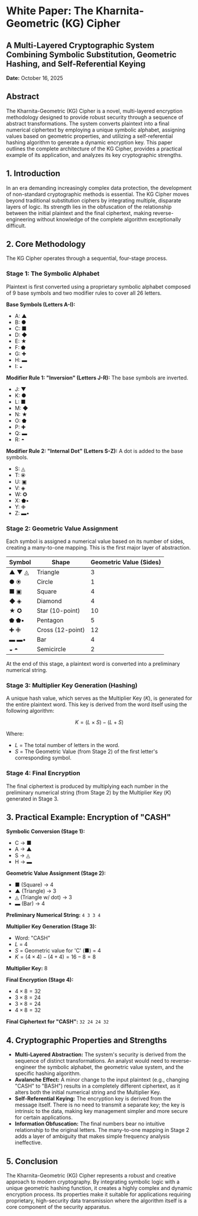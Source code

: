 # White Paper: The Kharnita-Geometric (KG) Cipher

## A Multi-Layered Cryptographic System Combining Symbolic Substitution, Geometric Hashing, and Self-Referential Keying

**Date:** October 16, 2025

## Abstract
The Kharnita-Geometric (KG) Cipher is a novel, multi-layered encryption methodology designed to provide robust security through a sequence of abstract transformations. The system converts plaintext into a final numerical ciphertext by employing a unique symbolic alphabet, assigning values based on geometric properties, and utilizing a self-referential hashing algorithm to generate a dynamic encryption key. This paper outlines the complete architecture of the KG Cipher, provides a practical example of its application, and analyzes its key cryptographic strengths.

## 1. Introduction
In an era demanding increasingly complex data protection, the development of non-standard cryptographic methods is essential. The KG Cipher moves beyond traditional substitution ciphers by integrating multiple, disparate layers of logic. Its strength lies in the obfuscation of the relationship between the initial plaintext and the final ciphertext, making reverse-engineering without knowledge of the complete algorithm exceptionally difficult.

## 2. Core Methodology
The KG Cipher operates through a sequential, four-stage process.

### Stage 1: The Symbolic Alphabet
Plaintext is first converted using a proprietary symbolic alphabet composed of 9 base symbols and two modifier rules to cover all 26 letters.

**Base Symbols (Letters A-I):**

- A: ▲
- B: ●
- C: ■
- D: ◆
- E: ★
- F: ⬟
- G: ✚
- H: ▬
- I: ◒

**Modifier Rule 1: "Inversion" (Letters J-R):** The base symbols are inverted.

- J: ▼
- K: ●
- L: ■
- M: ◆
- N: ★
- O: ⬟
- P: ✚
- Q: ▬
- R: ◓

**Modifier Rule 2: "Internal Dot" (Letters S-Z):** A dot is added to the base symbols.

- S: ◬
- T: ⦿
- U: ▣
- V: ◈
- W: ✪
- X: ⬟•
- Y: ✙
- Z: ▬•

### Stage 2: Geometric Value Assignment
Each symbol is assigned a numerical value based on its number of sides, creating a many-to-one mapping. This is the first major layer of abstraction.

| Symbol | Shape | Geometric Value (Sides) |
| --- | --- | --- |
| ▲ ▼ ◬ | Triangle | 3 |
| ● ⦿ | Circle | 1 |
| ■ ▣ | Square | 4 |
| ◆ ◈ | Diamond | 4 |
| ★ ✪ | Star (10-point) | 10 |
| ⬟ ⬟• | Pentagon | 5 |
| ✚ ✙ | Cross (12-point) | 12 |
| ▬ ▬• | Bar | 4 |
| ◒ ◓ | Semicircle | 2 |

At the end of this stage, a plaintext word is converted into a preliminary numerical string.

### Stage 3: Multiplier Key Generation (Hashing)
A unique hash value, which serves as the Multiplier Key ($K$), is generated for the entire plaintext word. This key is derived from the word itself using the following algorithm:

$$K = (L \times S) - (L + S)$$

Where:

- $L$ = The total number of letters in the word.
- $S$ = The Geometric Value (from Stage 2) of the first letter's corresponding symbol.

### Stage 4: Final Encryption
The final ciphertext is produced by multiplying each number in the preliminary numerical string (from Stage 2) by the Multiplier Key ($K$) generated in Stage 3.

## 3. Practical Example: Encryption of "CASH"

**Symbolic Conversion (Stage 1):**

- C → ■
- A → ▲
- S → ◬
- H → ▬

**Geometric Value Assignment (Stage 2):**

- ■ (Square) → 4
- ▲ (Triangle) → 3
- ◬ (Triangle w/ dot) → 3
- ▬ (Bar) → 4

**Preliminary Numerical String:** `4 3 3 4`

**Multiplier Key Generation (Stage 3):**

- Word: "CASH"
- $L$ = 4
- $S$ = Geometric value for 'C' (■) = 4
- $K = (4 \times 4) - (4 + 4) = 16 - 8 = 8$

**Multiplier Key:** 8

**Final Encryption (Stage 4):**

- $4 \times 8 = 32$
- $3 \times 8 = 24$
- $3 \times 8 = 24$
- $4 \times 8 = 32$

**Final Ciphertext for "CASH":** `32 24 24 32`

## 4. Cryptographic Properties and Strengths

- **Multi-Layered Abstraction:** The system's security is derived from the sequence of distinct transformations. An analyst would need to reverse-engineer the symbolic alphabet, the geometric value system, and the specific hashing algorithm.
- **Avalanche Effect:** A minor change to the input plaintext (e.g., changing "CASH" to "BASH") results in a completely different ciphertext, as it alters both the initial numerical string and the Multiplier Key.
- **Self-Referential Keying:** The encryption key is derived from the message itself. There is no need to transmit a separate key; the key is intrinsic to the data, making key management simpler and more secure for certain applications.
- **Information Obfuscation:** The final numbers bear no intuitive relationship to the original letters. The many-to-one mapping in Stage 2 adds a layer of ambiguity that makes simple frequency analysis ineffective.

## 5. Conclusion
The Kharnita-Geometric (KG) Cipher represents a robust and creative approach to modern cryptography. By integrating symbolic logic with a unique geometric hashing function, it creates a highly complex and dynamic encryption process. Its properties make it suitable for applications requiring proprietary, high-security data transmission where the algorithm itself is a core component of the security apparatus.
